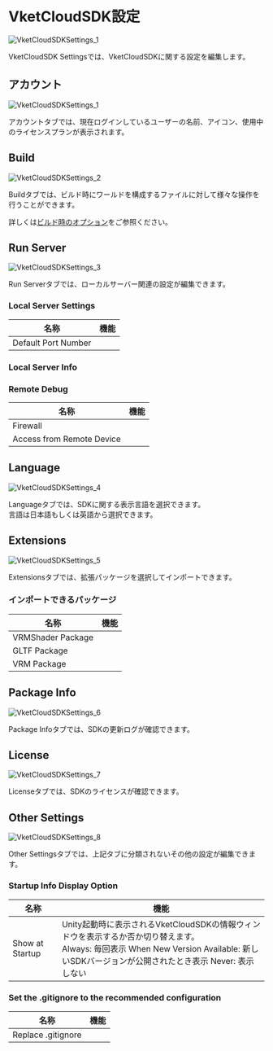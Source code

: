 # VketCloudSDK設定

![VketCloudSDKSettings_1](img/VketCloudSDKSettings_1.jpg)

VketCloudSDK Settingsでは、VketCloudSDKに関する設定を編集します。

## アカウント

![VketCloudSDKSettings_1](img/VketCloudSDKSettings_1.jpg)

アカウントタブでは、現在ログインしているユーザーの名前、アイコン、使用中のライセンスプランが表示されます。

## Build

![VketCloudSDKSettings_2](img/VketCloudSDKSettings_2.jpg)

Buildタブでは、ビルド時にワールドを構成するファイルに対して様々な操作を行うことができます。

詳しくは[ビルド時のオプション](../WorldEditingTips/BuildOptions.md)をご参照ください。

## Run Server

![VketCloudSDKSettings_3](img/VketCloudSDKSettings_3.jpg)

Run Serverタブでは、ローカルサーバー関連の設定が編集できます。

### Local Server Settings

| 名称 | 機能 |
| ---- | ---- |
| Default Port Number | |

### Local Server Info

### Remote Debug

| 名称 | 機能 |
| ---- | ---- |
| Firewall | |
| Access from Remote Device | |

## Language

![VketCloudSDKSettings_4](img/VketCloudSDKSettings_4.jpg)

Languageタブでは、SDKに関する表示言語を選択できます。<br>
言語は日本語もしくは英語から選択できます。

## Extensions

![VketCloudSDKSettings_5](img/VketCloudSDKSettings_5.jpg)

Extensionsタブでは、拡張パッケージを選択してインポートできます。

### インポートできるパッケージ

| 名称 | 機能 |
| ---- | ---- |
| VRMShader Package | |
| GLTF Package | |
| VRM Package | |

## Package Info

![VketCloudSDKSettings_6](img/VketCloudSDKSettings_6.jpg)

Package Infoタブでは、SDKの更新ログが確認できます。

## License

![VketCloudSDKSettings_7](img/VketCloudSDKSettings_7.jpg)

Licenseタブでは、SDKのライセンスが確認できます。

## Other Settings

![VketCloudSDKSettings_8](img/VketCloudSDKSettings_8.jpg)

Other Settingsタブでは、上記タブに分類されないその他の設定が編集できます。

### Startup Info Display Option

| 名称 | 機能 |
| ---- | ---- |
| Show at Startup | Unity起動時に表示されるVketCloudSDKの情報ウィンドウを表示するか否か切り替えます。<br> Always: 毎回表示 When New Version Available: 新しいSDKバージョンが公開されたとき表示 Never: 表示しない |

### Set the .gitignore to the recommended configuration

| 名称 | 機能 |
| ---- | ---- |
| Replace .gitignore | |
